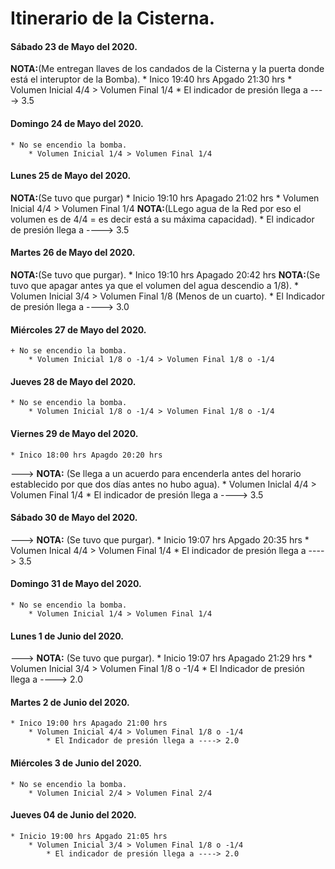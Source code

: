 # 					Itinerario de la Cisterna.

#### Sábado 23 de Mayo del 2020.
 __NOTA:__(Me entregan llaves de los candados de la Cisterna y la puerta donde está el interuptor de la Bomba).
	* Inico 19:40 hrs Apgado 21:30 hrs
 		* Volumen Inicial 4/4 > Volumen Final 1/4
 			* El indicador de presión llega a ----> 3.5

#### Domingo 24 de Mayo del 2020.
	* No se encendio la bomba.
		* Volumen Inicial 1/4 > Volumen Final 1/4

#### Lunes 25 de Mayo del 2020.
__NOTA:__(Se tuvo que purgar) 
 	* Inicio 19:10 hrs Apagado 21:02 hrs
 		* Volumen Inicial 4/4 > Volumen Final 1/4 
		 __NOTA:__(LLego agua de la Red por eso el volumen es de 4/4 = es decir está a su máxima capacidad).
 			 * El indicador de presión llega a ----> 3.5

#### Martes 26 de Mayo del 2020.
__NOTA:__(Se tuvo que purgar).
 	* Inico 19:10 hrs Apagado 20:42 hrs
	__NOTA:__(Se tuvo que apagar antes ya que el volumen del agua descendio a 1/8).
		* Volumen Inicial 3/4 > Volumen Final 1/8 (Menos de un cuarto).
			* El Indicador de presión llega a ----> 3.0

#### Miércoles 27 de Mayo del 2020.
	+ No se encendio la bomba.
		* Volumen Inicial 1/8 o -1/4 > Volumen Final 1/8 o -1/4 

#### Jueves 28 de Mayo del 2020.
	* No se encendio la bomba.
		* Volumen Inicial 1/8 o -1/4 > Volumen Final 1/8 o -1/4

#### Viernes 29 de Mayo del 2020.
	* Inico 18:00 hrs Apagdo 20:20 hrs
 ---> __NOTA:__ (Se llega a un acuerdo para encenderla antes del horario establecido por que dos días antes no hubo agua).
		* Volumen Iniclal 4/4 > Volumen Final 1/4
			* El indicador de presión llega a ----> 3.5

#### Sábado 30 de Mayo del 2020.
 ---> __NOTA:__ (Se tuvo que purgar).
	* Inicio 19:07 hrs Apgado 20:35 hrs
		* Volumen Inical 4/4 > Volumen Final 1/4
			* El indicador de presión llega a ----> 3.5

#### Domingo 31 de Mayo del 2020.
	* No se encendio la bomba. 
		* Volumen Inicial 1/4 > Volumen Final 1/4

#### Lunes 1 de Junio del 2020.
 ---> __NOTA:__ (Se tuvo que purgar).
	* Inicio 19:07 hrs Apagado 21:29 hrs
		* Volumen Inicial 3/4 > Volumen Final 1/8 o -1/4
			* El Indicador de presión llega a ----> 2.0

#### Martes 2 de Junio del 2020.
	* Inico 19:00 hrs Apagado 21:00 hrs
		* Volumen Inicial 4/4 > Volumen Final 1/8 o -1/4
			* El Indicador de presión llega a ----> 2.0

#### Miércoles 3 de Junio del 2020.
 	* No se encendio la bomba.
 		* Volumen Inicial 2/4 > Volumen Final 2/4

#### Jueves 04 de Junio del 2020.
	* Inicio 19:00 hrs Apgado 21:05 hrs
		* Volumen Inicial 3/4 > Volumen Final 1/8 o -1/4
			* El indicador de presión llega a ----> 2.0
